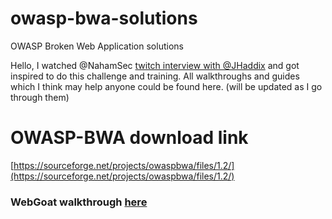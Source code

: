 # owasp-bwa-solutions
OWASP Broken Web Application solutions

Hello, I watched @NahamSec [twitch interview with @JHaddix](https://www.twitch.tv/nahamsec/videos) and got inspired to do this challenge and training. All walkthroughs and guides which I think may help anyone could be found here. (will be updated as I go through them)

# OWASP-BWA download link
[https://sourceforge.net/projects/owaspbwa/files/1.2/](https://sourceforge.net/projects/owaspbwa/files/1.2/)

### WebGoat walkthrough [here](../master/WebGoat/README.md) 
 
